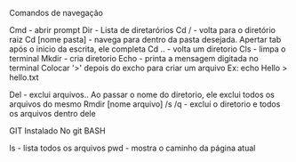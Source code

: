 Comandos de navegação

Cmd - abrir prompt
Dir - Lista de diretarórios
Cd / - volta para o diretório raiz
Cd [nome pasta] - navega para dentro da pasta desejada. Apertar tab após o inicio da escrita, ele completa
Cd .. - volta um diretorio
Cls - limpa o terminal
Mkdir - cria diretorio
Echo - printa a mensagem digitada no terminal
	Colocar '>' depois do excho para criar um arquivo
	Ex: echo Hello > hello.txt
	
Del - exclui arquivos.. Ao passar o nome do diretorio, ele exclui todos os arquivos do mesmo
Rmdir [nome arquivo] /s /q - excluí o diretorio e todos os arquivos dentro dele

GIT Instalado
No git BASH

ls - lista todos os arquivos
pwd - mostra o caminho da página atual

